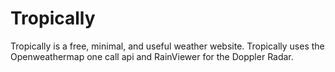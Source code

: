 # Tropically
 Tropically  is a free, minimal, and useful weather website. Tropically uses the Openweathermap one call api and RainViewer for the Doppler Radar. 
